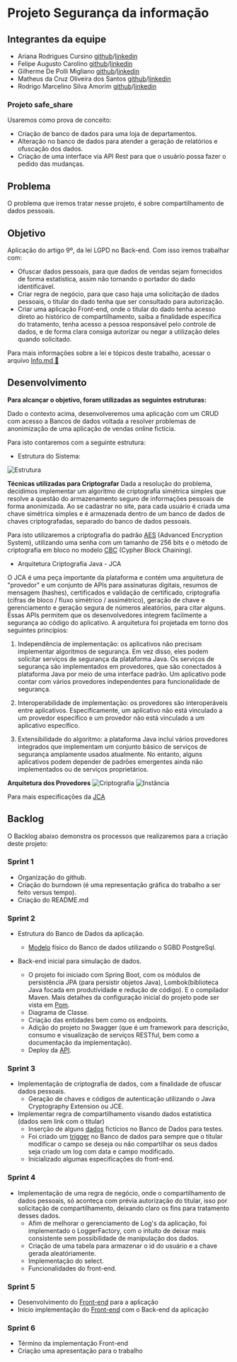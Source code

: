 # Projeto Segurança da informação

## Integrantes da equipe
- Ariana Rodrigues Cursino [github](https://github.com/arcursino)/[linkedin](https://www.linkedin.com/in/arcursino/) 
- Felipe Augusto Carolino [github]()/[linkedin]()
- Gilherme De Polli Migliano [github]( https://github.com/guilhermemigliano)/[linkedin](https://www.linkedin.com/in/guilhermemigliano)
- Matheus da Cruz Oliveira dos Santos [github](https://github.com/matheuscosantos)/[linkedin](https://www.linkedin.com/in/matheuscosantos/)
- Rodrigo Marcelino Silva Amorim [github](https://github.com/RodrigoMarcelin)/[linkedin]()

### Projeto safe_share
Usaremos como prova de conceito: 
- Criação de banco de dados para uma loja de departamentos.
- Alteração no banco de dados para atender a geração de relatórios e ofuscação dos dados.
- Criação de uma interface via API Rest para que o usuário possa fazer o pedido das mudanças.

## Problema
O problema que iremos tratar nesse projeto, é sobre compartilhamento de dados pessoais.

## Objetivo
Aplicação do artigo 9º, da lei LGPD no Back-end.
Com isso iremos trabalhar com:
- Ofuscar dados pessoais, para que dados de vendas sejam fornecidos de forma estatística, assim não tornando o portador do dado identificável.
- Criar regra de negócio, para que caso haja uma solicitação de dados pessoais, o titular do dado tenha que ser consultado para autorização.
- Criar uma aplicação Front-end, onde o titular do dado tenha acesso direto ao histórico de compartilhamento, saiba a finalidade específica do tratamento, tenha acesso a pessoa responsável pelo controle de dados, e de forma clara consiga autorizar ou negar a utilização deles quando solicitado.

Para mais informações sobre a lei e tópicos deste trabalho, acessar o arquivo [Info.md :book:](/Info.md) 


## Desenvolvimento
**Para alcançar o objetivo, foram utilizadas as seguintes estruturas:**


Dado o contexto acima, desenvolveremos uma aplicação com um CRUD com acesso a Bancos de dados voltada a resolver problemas de anonimização de uma aplicação de vendas online fictícia.

Para isto contaremos com a seguinte estrutura:

- Estrutura do Sistema:

![Estrutura](/images/estrutura.png)

**Técnicas utilizadas para Criptografar**
Dada a resolução do problema, decidimos implementar um algoritmo  de criptografia simétrica simples que resolve a questão do armazenamento seguro de informações pessoais de forma anonimizada. Ao se cadastrar no site, para cada usuário é criada uma chave simétrica simples e é armazenada dentro de um banco de dados de chaves criptografadas, separado do banco de dados pessoais.

Para isto utilizaremos a criptografia do padrão [AES](https://nvlpubs.nist.gov/nistpubs/FIPS/NIST.FIPS.197.pdf) (Advanced Encryption System), utilizando uma senha com um tamanho de 256 bits e o método de criptografia em bloco no modelo [CBC](https://csrc.nist.gov/publications/detail/sp/800-38a/final) (Cypher Block Chaining).

- Arquitetura Criptografia Java - JCA

O JCA é uma peça importante da plataforma e contém uma arquitetura de "provedor" e um conjunto de APIs para assinaturas digitais, resumos de mensagem (hashes), certificados e validação de certificado, criptografia (cifras de bloco / fluxo simétrico / assimétrico), geração de chave e gerenciamento e geração segura de números aleatórios, para citar alguns. Essas APIs permitem que os desenvolvedores integrem facilmente a segurança ao código do aplicativo. A arquitetura foi projetada em torno dos seguintes princípios:

1. Independência de implementação: os aplicativos não precisam implementar algoritmos de segurança. Em vez disso, eles podem solicitar serviços de segurança da plataforma Java. Os serviços de segurança são implementados em provedores, que são conectados à plataforma Java por meio de uma interface padrão. Um aplicativo pode contar com vários provedores independentes para funcionalidade de segurança.

2. Interoperabilidade de implementação: os provedores são interoperáveis ​​entre aplicativos. Especificamente, um aplicativo não está vinculado a um provedor específico e um provedor não está vinculado a um aplicativo específico.

3. Extensibilidade do algoritmo: a plataforma Java inclui vários provedores integrados que implementam um conjunto básico de serviços de segurança amplamente usados ​​atualmente. No entanto, alguns aplicativos podem depender de padrões emergentes ainda não implementados ou de serviços proprietários. 

**Arquitetura dos Provedores**
![Criptografia](/images/crypto.png)
![Instância](/images/crypto_instance.png)


Para mais especificações da [JCA](https://docs.oracle.com/javase/8/docs/technotes/guides/security/crypto/CryptoSpec.html) 

## Backlog

O Backlog abaixo demonstra os processos que realizaremos para a criação deste projeto:

### Sprint 1
- Organização do github.
- Criação do burndown (é uma representação gráfica do trabalho a ser feito versus tempo).
- Criação do README.md

### Sprint 2
- Estrutura do Banco de Dados da aplicação.
    -   [Modelo](backend/modelo.sql) físico do Banco de dados utilizando o SGBD PostgreSql.
       
- Back-end inicial para simulação de dados.
    - O projeto foi iniciado com Spring Boot, com os módulos de persistência JPA (para persistir objetos Java), Lombok(biblioteca Java focada em produtividade e redução de código). E o compilador Maven. Mais detalhes da configuração inicial do projeto pode ser vista em [Pom](backend/pom.xml).
    - Diagrama de Classe.
    - Criação das entidades bem como os endpoints.
    - Adição do projeto no Swagger (que é um framework para descrição, consumo e visualização de serviços RESTful, bem como a documentação da implementação).
    - Deploy da [API](https://safe-share-si.herokuapp.com/swagger-ui.html#/).  
    

### Sprint 3
- Implementação de criptografia de dados, com a finalidade de ofuscar dados pessoais.
    - Geração de chaves e códigos de autenticação utilizando o Java Cryptography Extension ou JCE.
- Implementar regra de compartilhamento visando dados estatística (dados sem link com o titular)
    - Inserção de alguns [dados](https://github.com/RodrigoMarcelin/safe_share/blob/homologacao/backend/src/main/resources/data.sql) fictícios no Banco de Dados para testes.
    - Foi criado um [trigger](backend/trigger.sql) no Banco de dados para sempre que o titular modificar o campo se deseja ou não compartilhar os seus dados seja criado um log com data e campo modificado.
    - Inicializado algumas especificações do front-end.

### Sprint 4
- Implementação de uma regra de negócio, onde o compartilhamento de dados pessoais, só aconteça com prévia autorização do titular, isso por solicitação de compartilhamento, deixando claro os fins para tratamento desses dados.
    - Afim de melhorar o gerenciamento de Log's da aplicação, foi implementado o LoggerFactory, com o intuito de deixar mais consistente sem possibilidade de manipulação dos dados.
    - Criação de uma tabela para armazenar o id do usuário e a chave gerada aleatóriamente.
    - Implementação do select.
    - Funcionalidades do front-end.


### Sprint 5
- Desenvolvimento do [Front-end](https://github.com/RodrigoMarcelin/safe_share/tree/master/frontend) para a aplicação
- Inicio implementação do [Front-end](https://github.com/RodrigoMarcelin/safe_share/blob/master/frontend/src/Routes.js) com o Back-end da aplicação

### Sprint 6
- Término da implementação Front-end
- Criação uma apresentação para o trabalho






